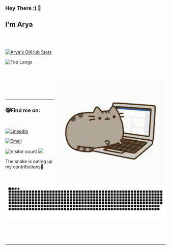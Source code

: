 ### Hey There :) 👋<h2> I'm Arya </h2>

<!--<img align='right' src="https://media.giphy.com/media/M9gbBd9nbDrOTu1Mqx/giphy.gif" width="230">-->



<!--

- 🛢 &nbsp; MySQL | MongoDB

- 🔧 &nbsp; Git | Markdown | Selenium | Tidyverse

- 🖥 &nbsp; Illustrator| Photoshop | InDesign

-->





<br/><br/>

[![Arya's GitHub Stats](https://streak-stats.demolab.com/?user=AryaTelang&theme=radical)](https://git.io/streak-stats)

![Top Langs](https://github-readme-stats.vercel.app/api/top-langs/?username=AryaTelang&layout=compact&theme=radical)

<br/>

<br/>

<img src="https://github.com/AryaTelang/AryaTelang/blob/main/gato-cat.gif" width="350" align='right'>



<br><br>



<hr>



<h3> 😸Find me on: </h3>

<br>



<p align="center">


<a href="https://www.linkedin.com/in/arya-telang-a4148222a"><img alt="LinkedIn" src="https://img.shields.io/badge/LinkedIn-Arya%20Telang-blue?style=flat-square&logo=linkedin"></a>

<a href="mailto:aryatel26@gmail.com"><img alt="Email" src="https://img.shields.io/badge/Email-aryatel26@gmail.com-blue?style=flat-square&logo=gmail"></a>

</p>





![Visitor count](https://visitor-badge.laobi.icu/badge?page_id=AryaTelang.AryaTelang)   <img src="https://media.giphy.com/media/dxn6fRlTIShoeBr69N/giphy.gif" width="30">





The snake is eating up my contributions🐍.
<p align="center">
  <img  src="https://raw.githubusercontent.com/Elanza-48/Elanza-48/main/resources/img/github-contribution-grid-snake.svg"
    alt="example" />
</p>
<br>

<p align="left"> <a href="https://twitter.com/" target="blank"><img
      src="https://img.shields.io/twitter/follow/?logo=twitter&style=for-the-badge&theme=nightowl" alt="" /></a> </p>
<hr>
